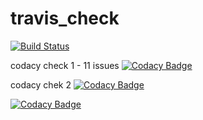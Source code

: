 # travis_check
[![Build Status](https://travis-ci.org/sundar2398/travis_check.svg?branch=master)](https://travis-ci.org/sundar2398/travis_check)

codacy check 1 - 11 issues
[![Codacy Badge](https://api.codacy.com/project/badge/Grade/67a82e6eafe14bb4bd35176d6ba4b1cf)](https://www.codacy.com/app/sundar2398/travis_check?utm_source=github.com&amp;utm_medium=referral&amp;utm_content=sundar2398/travis_check&amp;utm_campaign=Badge_Grade)


codacy chek 2
[![Codacy Badge](https://api.codacy.com/project/badge/Grade/1786dc1bbae645aa93f2a374f946e231)](https://www.codacy.com/app/sundar2398/travis_check?utm_source=github.com&amp;utm_medium=referral&amp;utm_content=sundar2398/travis_check&amp;utm_campaign=Badge_Grade)


[![Codacy Badge](https://api.codacy.com/project/badge/Grade/1786dc1bbae645aa93f2a374f946e231)](https://www.codacy.com/app/sundar2398/travis_check?utm_source=github.com&amp;utm_medium=referral&amp;utm_content=sundar2398/travis_check&amp;utm_campaign=Badge_Grade)
